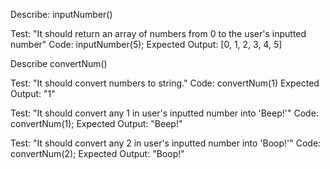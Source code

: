 Describe: inputNumber()

Test: "It should return an array of numbers from 0 to the user's inputted number"
Code: inputNumber(5);
Expected Output: [0, 1, 2, 3, 4, 5]

Describe convertNum()

Test: "It should convert numbers to string."
Code: convertNum(1)
Expected Output: "1"

Test: "It should convert any 1 in user's inputted number into 'Beep!'"
Code: convertNum(1);
Expected Output: "Beep!"

Test: "It should convert any 2 in user's inputted number into 'Boop!'"
Code: convertNum(2);
Expected Output: "Boop!"

<!-- Test: "It should convert any 3 in user's inputted number into 'Beep!'"
Code: convertNum(3);
Expected Output: "Won't you be my neighbor?" -->
